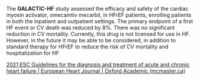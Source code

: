 The **GALACTIC-HF** study assessed the efficacy and safety of the cardiac myosin activator, omecamtiv mecarbil, in HFrEF patients, enrolling patients in both the inpatient and outpatient settings. The primary endpoint of a first HF event or CV death was reduced by 8%. There was no significant reduction in CV mortality. Currently, this drug is not licensed for use in HF. However, in the future it may be able to be considered, in addition to standard therapy for HFrEF to reduce the risk of CV mortality and hospitalization for HF

[2021 ESC Guidelines for the diagnosis and treatment of acute and chronic heart failure | European Heart Journal | Oxford Academic (mcmaster.ca)](https://academic-oup-com.libaccess.lib.mcmaster.ca/eurheartj/advance-article/doi/10.1093/eurheartj/ehab368/6358045?s=09#298271486)